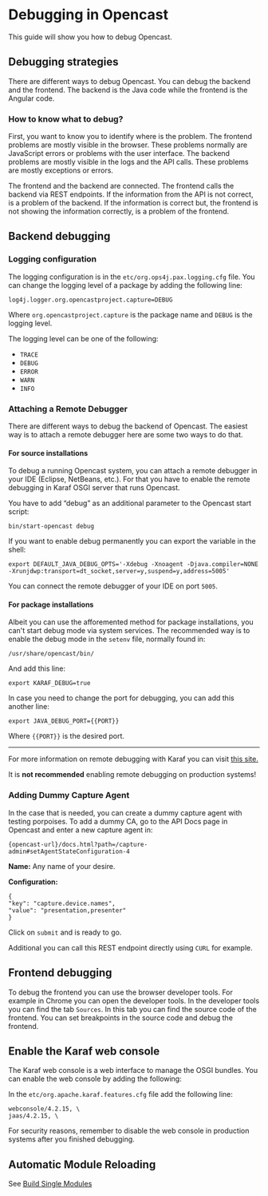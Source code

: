 # Debugging in Opencast

This guide will show you how to debug Opencast.


## Debugging strategies

There are different ways to debug Opencast. You can debug the backend and the frontend.
The backend is the Java code while the frontend is the Angular code.

### How to know what to debug?

First, you want to know you to identify where is the problem. The frontend problems are mostly visible in the browser.
These problems normally are JavaScript errors or problems with the user interface.
The backend problems are mostly visible in the logs and the API calls. These problems are mostly exceptions or errors.

The frontend and the backend are connected. The frontend calls the backend via REST endpoints.
If the information from the API is not correct, is a problem of the backend.
If the information is correct but, the frontend is not showing the information correctly, is a problem of the frontend.






## Backend debugging

### Logging configuration

The logging configuration is in the `etc/org.ops4j.pax.logging.cfg` file.
You can change the logging level of a package by adding the following line:

    log4j.logger.org.opencastproject.capture=DEBUG

Where `org.opencastproject.capture` is the package name and `DEBUG` is the logging level.

The logging level can be one of the following:

* `TRACE`
* `DEBUG`
* `ERROR`
* `WARN`
* `INFO`


### Attaching a Remote Debugger

There are different ways to debug the backend of Opencast.
The easiest way is to attach a remote debugger here are some two ways to do that.

#### For source installations

To debug a running Opencast system, you can attach a remote debugger in your IDE (Eclipse, NetBeans, etc.). For that
you have to enable the remote debugging in Karaf OSGI server that runs Opencast.

You have to add “debug” as an additional parameter to the Opencast start script:

    bin/start-opencast debug

If you want to enable debug permanently you can export the variable in the shell:

    export DEFAULT_JAVA_DEBUG_OPTS='-Xdebug -Xnoagent -Djava.compiler=NONE -Xrunjdwp:transport=dt_socket,server=y,suspend=y,address=5005'

You can connect the remote debugger of your IDE on port `5005`.

#### For package installations

Albeit you can use the afforemented method for package installations, you can't start debug mode via system services.
The recommended way is to enable the debug mode in the `setenv` file, normally found in:

    /usr/share/opencast/bin/

And add this line:

    export KARAF_DEBUG=true

In case you need to change the port for debugging, you can add this another line:

    export JAVA_DEBUG_PORT={{PORT}}

Where `{{PORT}}` is the desired port.


***
For more information on remote debugging with Karaf you can visit [this
site.](https://karaf.apache.org/manual/latest/#_debugging)

It is **not recommended** enabling remote debugging on production systems!

### Adding Dummy Capture Agent


In the case that is needed, you can create a dummy capture agent with testing porpoises.
To add a dummy CA, go to the API Docs page in Opencast and enter a new capture agent in:

    {opencast-url}/docs.html?path=/capture-admin#setAgentStateConfiguration-4


  **Name:** Any name of your desire.


  **Configuration:**

    {
    "key": "capture.device.names",
    "value": "presentation,presenter"
    }

Click on `submit` and is ready to go.

Additional you can call this REST endpoint directly using `CURL` for example.


## Frontend debugging

To debug the frontend you can use the browser developer tools. For example in Chrome you can open the developer tools.
In the developer tools you can find the tab `Sources`. In this tab you can find the source code of the frontend. You can
set breakpoints in the source code and debug the frontend.



## Enable the Karaf web console

The Karaf web console is a web interface to manage the OSGI bundles. You can enable the web console by adding the following:

In the `etc/org.apache.karaf.features.cfg` file add the following line:

    webconsole/4.2.15, \
    jaas/4.2.15, \

For security reasons, remember to disable the web console in production systems after you finished debugging.

## Automatic Module Reloading

See [Build Single Modules](development-environment.md#build-single-modules)


